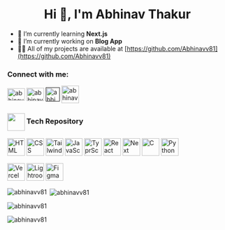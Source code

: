 <h1 align="center">Hi 👋, I'm Abhinav Thakur</h1>


- 🌱 I’m currently learning **Next.js**
- 🔭 I’m currently working on **Blog App**
- 👨‍💻 All of my projects are available at [https://github.com/Abhinavv81](https://github.com/Abhinavv81)

<h3 align="left">Connect with me:</h3>
<p align="left">
<a href="https://linkedin.com/in/abhinav thakur" target="blank"><img align="center" src="https://raw.githubusercontent.com/rahuldkjain/github-profile-readme-generator/master/src/images/icons/Social/linked-in-alt.svg" alt="abhinav thakur" height="28" width="40" /></a>
<a href="https://instagram.com/abhinavv_81" target="blank"><img align="center" src="https://raw.githubusercontent.com/rahuldkjain/github-profile-readme-generator/master/src/images/icons/Social/instagram.svg" alt="abhinavv_81" height="30" width="40" /></a>
<a href="" target="blank"><img align="center" src="https://res.cloudinary.com/duysea99p/image/upload/v1722762970/discord_mjjmjm.png" alt="abhinavv_81" height="32"  /></a>
<a href="https://twitter.com/abhinavv81" target="blank"><img align="center" src="https://res.cloudinary.com/duysea99p/image/upload/v1722764561/new-2023-twitter-logo-x-icon-design_dizphl.png" alt="abhinavv81"
height="40"/></a>
</p>

<h3 align="left"><img align="center" src="https://res.cloudinary.com/duysea99p/image/upload/v1722766762/browser-svgrepo-com_1_t4mvm1.png" width="40" height="40"/> Tech Repository</h3>
<p align="left"> 
<a href="https://www.w3.org/html/" target="_blank" rel="noreferrer"> <img src="https://user-images.githubusercontent.com/25181517/192158954-f88b5814-d510-4564-b285-dff7d6400dad.png" alt="HTML" width="40" height="40"/></a> 
<a href="https://www.w3schools.com/css/" target="_blank" rel="noreferrer"> <img src="https://user-images.githubusercontent.com/25181517/183898674-75a4a1b1-f960-4ea9-abcb-637170a00a75.png" alt="CSS" width="40" height="40"/></a>
<a href="https://tailwindcss.com/" target="_blank" rel="noreferrer"> <img src="https://user-images.githubusercontent.com/25181517/202896760-337261ed-ee92-4979-84c4-d4b829c7355d.png" alt="Tailwind CSS" width="40" height="40"/></a>
<a href="https://developer.mozilla.org/en-US/docs/Web/JavaScript" target="_blank" rel="noreferrer"> <img src="https://user-images.githubusercontent.com/25181517/117447155-6a868a00-af3d-11eb-9cfe-245df15c9f3f.png" alt="JavaScript" width="40" height="40"/></a> 
<a href="https://www.typescriptlang.org/" target="_blank" rel="noreferrer"> <img src="https://user-images.githubusercontent.com/25181517/183890598-19a0ac2d-e88a-4005-a8df-1ee36782fde1.png" alt="TyprScript" width="40" height="40"/></a> 
<a href="https://react.dev/" target="_blank" rel="noreferrer"> <img src="https://user-images.githubusercontent.com/25181517/183897015-94a058a6-b86e-4e42-a37f-bf92061753e5.png" alt="React" width="40" height="40"/></a> 
<a href="https://nextjs.org/" target="_blank" rel="noreferrer"> <img src="https://github.com/marwin1991/profile-technology-icons/assets/136815194/5f8c622c-c217-4649-b0a9-7e0ee24bd704" alt="Next" width="40" height="40"/></a>
<a href="https://www.w3schools.com/c/" target="_blank" rel="noreferrer"> <img src="https://user-images.githubusercontent.com/25181517/192106070-46255bcf-65e6-4c6b-a296-bf8d0d8fb2a7.png" alt="C" width="40" height="40"/></a>
<a href="https://www.python.org/" target="_blank" rel="noreferrer"> <img src="https://user-images.githubusercontent.com/25181517/183423507-c056a6f9-1ba8-4312-a350-19bcbc5a8697.png" alt="Python" width="40" height="40"/></a>
</p>
<p align="left">
<a href="https://vercel.com/" target="_blank" rel="noreferrer"> <img src="https://img.shields.io/badge/Vercel-000000?style=for-the-badge&logo=vercel&logoColor=white" alt="Vercel" height="40" /></a>
<a href="https://lightroom.adobe.com/" target="_blank" rel="noreferrer"> <img src="https://img.shields.io/badge/Adobe%20Lightroom-31A8FF?style=for-the-badge&logo=Adobe%20Lightroom&logoColor=white" alt="Lightroom" height="40" /></a>
<a href="https://www.figma.com/" target="_blank" rel="noreferrer"> <img src="https://img.shields.io/badge/Figma-F24E1E?style=for-the-badge&logo=figma&logoColor=white" alt="Figma" height="40" /></a>
</p>



<p><img align="left" src="https://github-readme-stats.vercel.app/api/top-langs?username=abhinavv81&show_icons=true&locale=en&layout=compact" alt="abhinavv81" /></p>

<p>&nbsp;<img align="center" src="https://github-readme-stats.vercel.app/api?username=abhinavv81&show_icons=true&theme=dark&hide_border=true&locale=en" alt="abhinavv81" /></p>

<p><img align="center" src="https://github-readme-streak-stats.herokuapp.com/?user=abhinavv81&" alt="abhinavv81" /></p>
<p align="left"> <img src="https://komarev.com/ghpvc/?username=abhinavv81&label=Profile%20views&color=000000&style=flat" alt="abhinavv81" /> </p>
